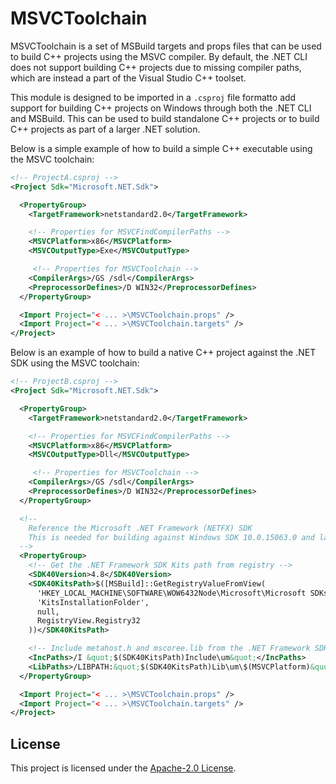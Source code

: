 # MSVCToolchain

MSVCToolchain is a set of MSBuild targets and props files that can be used to build C++ projects using the MSVC compiler. By default, the .NET CLI does not support building C++ projects due to missing compiler paths, which are instead a part of the Visual Studio C++ toolset.

This module is designed to be imported in a `.csproj` file formatto add support for building C++ projects on Windows through both the .NET CLI and MSBuild. This can be used to build standalone C++ projects or to build C++ projects as part of a larger .NET solution.

Below is a simple example of how to build a simple C++ executable using the MSVC toolchain:
```xml
<!-- ProjectA.csproj -->
<Project Sdk="Microsoft.NET.Sdk">

  <PropertyGroup>
    <TargetFramework>netstandard2.0</TargetFramework>

    <!-- Properties for MSVCFindCompilerPaths -->
    <MSVCPlatform>x86</MSVCPlatform>
    <MSVCOutputType>Exe</MSVCOutputType>

     <!-- Properties for MSVCToolchain -->
    <CompilerArgs>/GS /sdl</CompilerArgs>
    <PreprocessorDefines>/D WIN32</PreprocessorDefines>
  </PropertyGroup>

  <Import Project="< ... >\MSVCToolchain.props" />
  <Import Project="< ... >\MSVCToolchain.targets" />
</Project>
```

Below is an example of how to build a native C++ project against the .NET SDK using the MSVC toolchain:

```xml
<!-- ProjectB.csproj -->
<Project Sdk="Microsoft.NET.Sdk">

  <PropertyGroup>
    <TargetFramework>netstandard2.0</TargetFramework>

    <!-- Properties for MSVCFindCompilerPaths -->
    <MSVCPlatform>x86</MSVCPlatform>
    <MSVCOutputType>Dll</MSVCOutputType>

     <!-- Properties for MSVCToolchain -->
    <CompilerArgs>/GS /sdl</CompilerArgs>
    <PreprocessorDefines>/D WIN32</PreprocessorDefines>
  </PropertyGroup>

  <!--
    Reference the Microsoft .NET Framework (NETFX) SDK
    This is needed for building against Windows SDK 10.0.15063.0 and later.
  -->
  <PropertyGroup>
    <!-- Get the .NET Framework SDK Kits path from registry -->
    <SDK40Version>4.8</SDK40Version>
    <SDK40KitsPath>$([MSBuild]::GetRegistryValueFromView(
      'HKEY_LOCAL_MACHINE\SOFTWARE\WOW6432Node\Microsoft\Microsoft SDKs\NETFXSDK\$(SDK40Version)',
      'KitsInstallationFolder',
      null,
      RegistryView.Registry32
    ))</SDK40KitsPath>

    <!-- Include metahost.h and mscoree.lib from the .NET Framework SDK -->
    <IncPaths>/I &quot;$(SDK40KitsPath)Include\um&quot;</IncPaths>
    <LibPaths>/LIBPATH:&quot;$(SDK40KitsPath)Lib\um\$(MSVCPlatform)&quot;</LibPaths>
  </PropertyGroup>

  <Import Project="< ... >\MSVCToolchain.props" />
  <Import Project="< ... >\MSVCToolchain.targets" />
</Project>
```

## License

This project is licensed under the [Apache-2.0 License](/LICENSE).
